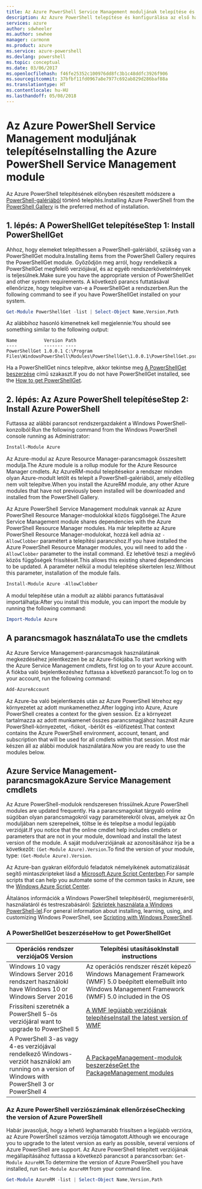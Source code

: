 ```yaml
---
title: Az Azure PowerShell Service Management moduljának telepítése és konfigurálása | Microsoft Docs
description: Az Azure PowerShell telepítése és konfigurálása az első használathoz.
services: azure
author: sdwheeler
ms.author: sewhee
manager: carmonm
ms.product: azure
ms.service: azure-powershell
ms.devlang: powershell
ms.topic: conceptual
ms.date: 03/06/2017
ms.openlocfilehash: f46fe25352c100976dd8fc3b1c48ddfc3926f906
ms.sourcegitcommit: 37bfbf11fd0967a8e7977c692ab829d286baf88a
ms.translationtype: HT
ms.contentlocale: hu-HU
ms.lasthandoff: 05/08/2018
---
```

# <a name="installing-the-azure-powershell-service-management-module"></a><span data-ttu-id="1ae19-103">Az Azure PowerShell Service Management moduljának telepítése</span><span class="sxs-lookup"><span data-stu-id="1ae19-103">Installing the Azure PowerShell Service Management module</span></span>

<span data-ttu-id="1ae19-104">Az Azure PowerShell telepítésének előnyben részesített módszere a [PowerShell-galériából](https://www.powershellgallery.com/) történő telepítés.</span><span class="sxs-lookup"><span data-stu-id="1ae19-104">Installing Azure PowerShell from the [PowerShell Gallery](https://www.powershellgallery.com/) is the preferred method of installation.</span></span>

## <a name="step-1-install-powershellget"></a><span data-ttu-id="1ae19-105">1. lépés: A PowerShellGet telepítése</span><span class="sxs-lookup"><span data-stu-id="1ae19-105">Step 1: Install PowerShellGet</span></span>

<span data-ttu-id="1ae19-106">Ahhoz, hogy elemeket telepíthessen a PowerShell-galériából, szükség van a PowerShellGet modulra.</span><span class="sxs-lookup"><span data-stu-id="1ae19-106">Installing items from the PowerShell Gallery requires the PowerShellGet module.</span></span> <span data-ttu-id="1ae19-107">Győződjön meg arról, hogy rendelkezik a PowerShellGet megfelelő verziójával, és az egyéb rendszerkövetelmények is teljesülnek.</span><span class="sxs-lookup"><span data-stu-id="1ae19-107">Make sure you have the appropriate version of PowerShellGet and other system requirements.</span></span> <span data-ttu-id="1ae19-108">A következő parancs futtatásával ellenőrizze, hogy telepítve van-e a PowerShellGet a rendszerben.</span><span class="sxs-lookup"><span data-stu-id="1ae19-108">Run the following command to see if you have PowerShellGet installed on your system.</span></span>

```powershell
Get-Module PowerShellGet -list | Select-Object Name,Version,Path
```

<span data-ttu-id="1ae19-109">Az alábbihoz hasonló kimenetnek kell megjelennie:</span><span class="sxs-lookup"><span data-stu-id="1ae19-109">You should see something similar to the following output:</span></span>

```
Name          Version Path
----          ------- ----
PowerShellGet 1.0.0.1 C:\Program Files\WindowsPowerShell\Modules\PowerShellGet\1.0.0.1\PowerShellGet.psd1
```

<span data-ttu-id="1ae19-110">Ha a PowerShellGet nincs telepítve, akkor tekintse meg [A PowerShellGet beszerzése](#how-to-get-powershellget) című szakaszt.</span><span class="sxs-lookup"><span data-stu-id="1ae19-110">If you do not have PowerShellGet installed, see the [How to get PowerShellGet](#how-to-get-powershellget).</span></span>

## <a name="step-2-install-azure-powershell"></a><span data-ttu-id="1ae19-111">2. lépés: Az Azure PowerShell telepítése</span><span class="sxs-lookup"><span data-stu-id="1ae19-111">Step 2: Install Azure PowerShell</span></span>

<span data-ttu-id="1ae19-112">Futtassa az alábbi parancsot rendszergazdaként a Windows PowerShell-konzolból:</span><span class="sxs-lookup"><span data-stu-id="1ae19-112">Run the following command from the Windows PowerShell console running as Administrator:</span></span>

```powershell
Install-Module Azure
```

<span data-ttu-id="1ae19-113">Az Azure-modul az Azure Resource Manager-parancsmagok összesített modulja.</span><span class="sxs-lookup"><span data-stu-id="1ae19-113">The Azure module is a rollup module for the Azure Resource Manager cmdlets.</span></span> <span data-ttu-id="1ae19-114">Az AzureRM-modul telepítésekor a rendszer minden olyan Azure-modult letölt és telepít a PowerShell-galériából, amely előzőleg nem volt telepítve.</span><span class="sxs-lookup"><span data-stu-id="1ae19-114">When you install the AzureRM module, any other Azure modules that have not previously been installed will be downloaded and installed from the PowerShell Gallery.</span></span>

<span data-ttu-id="1ae19-115">Az Azure PowerShell Service Management modulnak vannak az Azure PowerShell Resource Manager-modulokkal közös függőségei.</span><span class="sxs-lookup"><span data-stu-id="1ae19-115">The Azure Service Management module shares dependencies with the Azure PowerShell Resource Manager modules.</span></span> <span data-ttu-id="1ae19-116">Ha már telepítette az Azure PowerShell Resource Manager-modulokat, hozzá kell adnia az `-AllowClobber` paramétert a telepítési parancshoz.</span><span class="sxs-lookup"><span data-stu-id="1ae19-116">If you have installed the Azure PowerShell Resource Manager modules, you will need to add the `-AllowClobber` parameter to the install command.</span></span> <span data-ttu-id="1ae19-117">Ez lehetővé teszi a meglévő közös függőségek frissítését.</span><span class="sxs-lookup"><span data-stu-id="1ae19-117">This allows this existing shared dependencies to be updated.</span></span> <span data-ttu-id="1ae19-118">A paraméter nélkül a modul telepítése sikertelen lesz.</span><span class="sxs-lookup"><span data-stu-id="1ae19-118">Without this parameter, installation of the module fails.</span></span>

```powershell
Install-Module Azure -AllowClobber
```

<span data-ttu-id="1ae19-119">A modul telepítése után a modult az alábbi parancs futtatásával importálhatja:</span><span class="sxs-lookup"><span data-stu-id="1ae19-119">After you install this module, you can import the module by running the following command:</span></span>

```powershell
Import-Module Azure
```

## <a name="to-use-the-cmdlets"></a><span data-ttu-id="1ae19-120">A parancsmagok használata</span><span class="sxs-lookup"><span data-stu-id="1ae19-120">To use the cmdlets</span></span>

<span data-ttu-id="1ae19-121">Az Azure Service Management-parancsmagok használatának megkezdéséhez jelentkezzen be az Azure-fiókjába.</span><span class="sxs-lookup"><span data-stu-id="1ae19-121">To start working with the Azure Service Management cmdlets, first log on to your Azure account.</span></span> <span data-ttu-id="1ae19-122">A fiókba való bejelentkezéshez futtassa a következő parancsot:</span><span class="sxs-lookup"><span data-stu-id="1ae19-122">To log on to your account, run the following command:</span></span>

```powershell
Add-AzureAccount
```

<span data-ttu-id="1ae19-123">Az Azure-ba való bejelentkezés után az Azure PowerShell létrehoz egy környezetet az adott munkamenethez.</span><span class="sxs-lookup"><span data-stu-id="1ae19-123">After logging into Azure, Azure PowerShell creates a context for the given session.</span></span> <span data-ttu-id="1ae19-124">Ez a környezet tartalmazza az adott munkamenet összes parancsmagjához használt Azure PowerShell-környezetet, -fiókot, -bérlőt és -előfizetést.</span><span class="sxs-lookup"><span data-stu-id="1ae19-124">That context contains the Azure PowerShell environment, account, tenant, and subscription that will be used for all cmdlets within that session.</span></span> <span data-ttu-id="1ae19-125">Most már készen áll az alábbi modulok használatára.</span><span class="sxs-lookup"><span data-stu-id="1ae19-125">Now you are ready to use the modules below.</span></span>

## <a name="azure-service-management-cmdlets"></a><span data-ttu-id="1ae19-126">Azure Service Management-parancsmagok</span><span class="sxs-lookup"><span data-stu-id="1ae19-126">Azure Service Management cmdlets</span></span>

<span data-ttu-id="1ae19-127">Az Azure PowerShell-modulok rendszeresen frissülnek.</span><span class="sxs-lookup"><span data-stu-id="1ae19-127">Azure PowerShell modules are updated frequently.</span></span> <span data-ttu-id="1ae19-128">Ha a parancsmagokat tárgyaló online súgóban olyan parancsmagokról vagy paraméterekről olvas, amelyek az Ön moduljában nem szerepelnek, töltse le és telepítse a modul legújabb verzióját.</span><span class="sxs-lookup"><span data-stu-id="1ae19-128">If you notice that the online cmdlet help includes cmdlets or parameters that are not in your module, download and install the latest version of the module.</span></span> <span data-ttu-id="1ae19-129">A saját modulverziójának az azonosításához írja be a következőt: `(Get-Module Azure).Version`.</span><span class="sxs-lookup"><span data-stu-id="1ae19-129">To find the version of your module, type: `(Get-Module Azure).Version`.</span></span>

<span data-ttu-id="1ae19-130">Az Azure-ban gyakran előforduló feladatok némelyikének automatizálását segítő mintaszkripteket lásd a [Microsoft Azure Script Centerben](http://www.windowsazure.com/documentation/scripts/).</span><span class="sxs-lookup"><span data-stu-id="1ae19-130">For sample scripts that can help you automate some of the common tasks in Azure, see the [Windows Azure Script Center](http://www.windowsazure.com/documentation/scripts/).</span></span>

<span data-ttu-id="1ae19-131">Általános információk a Windows PowerShell telepítéséről, megismeréséről, használatáról és testreszabásáról: [Szkriptek használata a Windows PowerShell-lel](http://go.microsoft.com/fwlink/p/?linkid=320210).</span><span class="sxs-lookup"><span data-stu-id="1ae19-131">For general information about installing, learning, using, and customizing Windows PowerShell, see [Scripting with Windows PowerShell](http://go.microsoft.com/fwlink/p/?linkid=320210).</span></span>

### <a name="how-to-get-powershellget"></a><span data-ttu-id="1ae19-132">A PowerShellGet beszerzése</span><span class="sxs-lookup"><span data-stu-id="1ae19-132">How to get PowerShellGet</span></span>

|<span data-ttu-id="1ae19-133">Operációs rendszer verziója</span><span class="sxs-lookup"><span data-stu-id="1ae19-133">OS Version</span></span>|<span data-ttu-id="1ae19-134">Telepítési utasítások</span><span class="sxs-lookup"><span data-stu-id="1ae19-134">Install instructions</span></span>|
|---|---|
|<span data-ttu-id="1ae19-135">Windows 10 vagy Windows Server 2016 rendszert használok</span><span class="sxs-lookup"><span data-stu-id="1ae19-135">I have Windows 10 or Windows Server 2016</span></span>|<span data-ttu-id="1ae19-136">Az operációs rendszer részét képező Windows Management Framework (WMF) 5.0 beépített eleme</span><span class="sxs-lookup"><span data-stu-id="1ae19-136">Built into Windows Management Framework (WMF) 5.0 included in the OS</span></span>|
|<span data-ttu-id="1ae19-137">Frissíteni szeretnék a PowerShell 5-ös verziójára</span><span class="sxs-lookup"><span data-stu-id="1ae19-137">I want to upgrade to PowerShell 5</span></span>|[<span data-ttu-id="1ae19-138">A WMF legújabb verziójának telepítése</span><span class="sxs-lookup"><span data-stu-id="1ae19-138">Install the latest version of WMF</span></span>](https://www.microsoft.com/en-us/download/details.aspx?id=54616)|
|<span data-ttu-id="1ae19-139">A PowerShell 3-as vagy 4-es verziójával rendelkező Windows-verziót használok</span><span class="sxs-lookup"><span data-stu-id="1ae19-139">I am running on a version of Windows with PowerShell 3 or PowerShell 4</span></span>|[<span data-ttu-id="1ae19-140">A PackageManagement-modulok beszerzése</span><span class="sxs-lookup"><span data-stu-id="1ae19-140">Get the PackageManagement modules</span></span>](http://go.microsoft.com/fwlink/?LinkID=746217)|

<a id="helpmechoose"></a>
### <a name="checking-the-version-of-azure-powershell"></a><span data-ttu-id="1ae19-141">Az Azure PowerShell verziószámának ellenőrzése</span><span class="sxs-lookup"><span data-stu-id="1ae19-141">Checking the version of Azure PowerShell</span></span>

<span data-ttu-id="1ae19-142">Habár javasoljuk, hogy a lehető leghamarabb frissítsen a legújabb verzióra, az Azure PowerShell számos verziója támogatott.</span><span class="sxs-lookup"><span data-stu-id="1ae19-142">Although we encourage you to upgrade to the latest version as early as possible, several versions of Azure PowerShell are support.</span></span> <span data-ttu-id="1ae19-143">Az Azure PowerShell telepített verziójának megállapításához futtassa a következő parancsot a parancssorban: `Get-Module AzureRM`.</span><span class="sxs-lookup"><span data-stu-id="1ae19-143">To determine the version of Azure PowerShell you have installed, run `Get-Module AzureRM` from your command line.</span></span>

```powershell
Get-Module AzureRM -list | Select-Object Name,Version,Path
```
